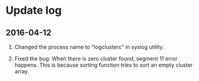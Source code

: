 # Update log
## 2016-04-12
1. Changed the process name to "logclusterc" in syslog utility.

2. Fixed the bug: When there is zero cluster found, segment 11 error happens. This is because sorting function tries to sort an empty cluster array.